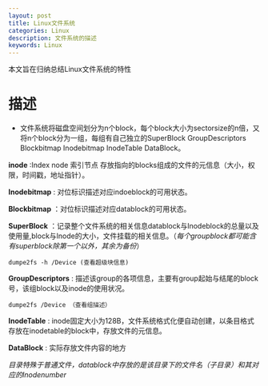 ```yaml
---
layout: post
title: Linux文件系统
categories: Linux
description: 文件系统的描述
keywords: Linux
---
```


本文旨在归纳总结Linux文件系统的特性

# 描述

  * 文件系统将磁盘空间划分为n个block，每个block大小为sectorsize的n倍，又将n个block分为一组，每组有自己独立的SuperBlock GroupDescriptors Blockbitmap Inodebitmap InodeTable DataBlock。


**inode** :Index node 索引节点 存放指向的blocks组成的文件的元信息（大小，权限，时间戳，地址指针）。

**Inodebitmap** : 对位标识描述对应indoeblock的可用状态。  

**Blockbitmap** ：对位标识描述对应datablock的可用状态。

**SuperBlock** ：记录整个文件系统的相关信息datablock与Inodeblock的总量以及使用量,block与Inode的大小，文件挂载的相关信息。（*每个groupblock都可能含有superblock除第一个以外，其余为备份*）

`dumpe2fs -h /Device (查看超级块信息)`

**GroupDescriptors** : 描述该group的各项信息，主要有group起始与结尾的block号，该组block以及inode的使用状况。

`dumpe2fs /Device （查看组描述）`

**InodeTable** : inode固定大小为128B，文件系统格式化便自动创建，以条目格式存放在inodetable的block中，存放文件的元信息。

**DataBlock** : 实际存放文件内容的地方

 *目录特殊于普通文件，datablock中存放的是该目录下的文件名（子目录）和其对应的Inodenumber*
